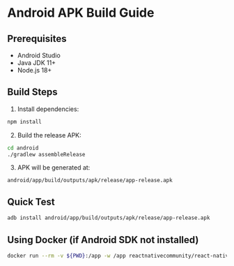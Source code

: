﻿# Android APK Build Guide

## Prerequisites
- Android Studio
- Java JDK 11+
- Node.js 18+

## Build Steps

1. Install dependencies:
```bash
npm install
```

2. Build the release APK:
```bash
cd android
./gradlew assembleRelease
```

3. APK will be generated at:
```
android/app/build/outputs/apk/release/app-release.apk
```

## Quick Test
```bash
adb install android/app/build/outputs/apk/release/app-release.apk
```

## Using Docker (if Android SDK not installed)
```bash
docker run --rm -v ${PWD}:/app -w /app reactnativecommunity/react-native-android bash -c 'cd android && ./gradlew assembleRelease'
```
